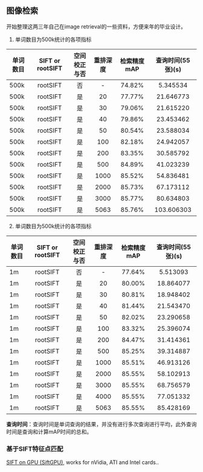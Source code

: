 ## 图像检索

开始整理这两三年自己在image retrieval的一些资料，方便来年的毕业设计。

1. 单词数目为500k统计的各项指标

| 单词数目 | SIFT or rootSIFT | 空间校正与否 | 重排深度 | 检索精度mAP | 查询时间(55张)(s) |
| ---------|:----------------:| :-----------:|:--------:|:-----------:|:-----------------:|
|   500k   |    rootSIFT      |      否      |     -    |    74.82%   |       5.345534    |
|   500k   |    rootSIFT      |      是      |    20    |    77.77%   |      21.646773    |
|   500k   |    rootSIFT      |      是      |    30    |    79.06%   |      21.615220    |
|   500k   |    rootSIFT      |      是      |    40    |    79.86%   |      23.453462    |
|   500k   |    rootSIFT      |      是      |    50    |    80.54%   |      23.588034    |
|   500k   |    rootSIFT      |      是      |    100   |    82.18%   |      24.942057    |
|   500k   |    rootSIFT      |      是      |    200   |    83.35%   |      30.585792    |
|   500k   |    rootSIFT      |      是      |    500   |    84.89%   |      41.023239    |
|   500k   |    rootSIFT      |      是      |    1000  |    85.52%   |      54.836481    |
|   500k   |    rootSIFT      |      是      |    2000  |    85.73%   |      67.173112    |
|   500k   |    rootSIFT      |      是      |    3000  |    85.77%   |      80.634803    |
|   500k   |    rootSIFT      |      是      |    5063  |    85.76%   |     103.606303    |

2. 单词数目为500k统计的各项指标

| 单词数目 | SIFT or rootSIFT | 空间校正与否 | 重排深度 | 检索精度mAP | 查询时间(55张)(s) |
| ---------|:----------------:| :-----------:|:--------:|:-----------:|:-----------------:|
|    1m    |    rootSIFT      |      否      |     -    |    77.64%   |       5.513093    |
|    1m    |    rootSIFT      |      是      |    20    |    80.00%   |      18.864077    |
|    1m    |    rootSIFT      |      是      |    30    |    80.81%   |      18.948402    |
|    1m    |    rootSIFT      |      是      |    40    |    81.44%   |      21.543470    |
|    1m    |    rootSIFT      |      是      |    50    |    82.02%   |      23.290658    |
|    1m    |    rootSIFT      |      是      |    100   |    83.32%   |      25.396074    |
|    1m    |    rootSIFT      |      是      |    200   |    84.47%   |      31.414361    |
|    1m    |    rootSIFT      |      是      |    500   |    85.25%   |      39.314887    |
|    1m    |    rootSIFT      |      是      |    1000  |    85.51%   |      46.913126    |
|    1m    |    rootSIFT      |      是      |    2000  |    85.55%   |      58.102913    |
|    1m    |    rootSIFT      |      是      |    3000  |    85.55%   |      68.756579    |
|    1m    |    rootSIFT      |      是      |    4000  |    85.55%   |      77.051332    |
|    1m    |    rootSIFT      |      是      |    5063  |    85.55%   |      85.428169    |

**查询时间**：查询时间是单词查询的结果，并没有进行多次查询进行平均，此外查询时间是查询和计算mAP时间的总和。

### 基于SIFT特征点匹配

[SIFT on GPU (SiftGPU)](http://ccwu.me/), works for nVidia, ATI and Intel cards..
